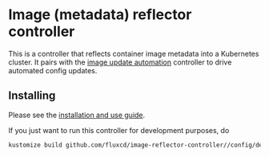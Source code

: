 # Image (metadata) reflector controller

This is a controller that reflects container image metadata into a
Kubernetes cluster. It pairs with the [image update automation][auto]
controller to drive automated config updates.

## Installing

Please see the [installation and use
guide](https://toolkit.fluxcd.io/guides/image-update/).

If you just want to run this controller for development purposes, do

```bash
kustomize build github.com/fluxcd/image-reflector-controller//config/default/?ref=main | kubectl apply -f-
```

[auto]: https://github.com/fluxcd/image-automation-controller
